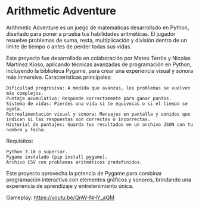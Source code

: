 # Arithmetic Adventure

Arithmetic Adventure es un juego de matemáticas desarrollado en Python, diseñado para poner a prueba tus habilidades aritméticas. El jugador resuelve problemas de suma, resta, multiplicación y división dentro de un límite de tiempo o antes de perder todas sus vidas.

Este proyecto fue desarrollado en colaboración por Mateo Terrile y Nicolas Martinez Kioso, aplicando técnicas avanzadas de programación en Python, incluyendo la biblioteca Pygame, para crear una experiencia visual y sonora más inmersiva.
Características principales:

    Dificultad progresiva: A medida que avanzas, los problemas se vuelven más complejos.
    Puntaje acumulativo: Responde correctamente para ganar puntos.
    Sistema de vidas: Pierdes una vida si te equivocas o si el tiempo se agota.
    Retroalimentación visual y sonora: Mensajes en pantalla y sonidos que indican si las respuestas son correctas o incorrectas.
    Historial de puntajes: Guarda tus resultados en un archivo JSON con tu nombre y fecha.

Requisitos:

    Python 3.10 o superior.
    Pygame instalado (pip install pygame).
    Archivo CSV con problemas aritméticos predefinidos.

Este proyecto aprovecha la potencia de Pygame para combinar programación interactiva con elementos gráficos y sonoros, brindando una experiencia de aprendizaje y entretenimiento única.

Gameplay: https://youtu.be/QnW-NHY_aQM